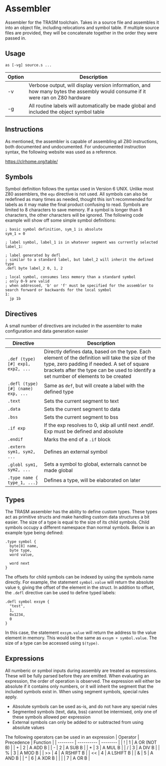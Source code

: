 # Assembler
Assembler for the TRASM toolchain. Takes in a source file and assembles it into an object file, including relocations and symbol table. If multiple source files are provided, they will be concatenate together in the order they were passed in.

## Usage
```
as [-vg] source.s ...
```
| Option | Description |
| ------ | ----------- |
| -v     | Verbose output, will display version information, and how many bytes the assembly would consume if it were ran on Z80 hardware |
| -g     | All routine labels will automatically be made global and included the object symbol table |

## Instructions
As mentioned, the assembler is capable of assembling all Z80 instructions, both documented and undocumented. For undocumented instruction syntax, the following website was used as a reference.

https://clrhome.org/table/
## Symbols
Symbol definition follows the syntax used in Version 6 UNIX. Unlike most Z80 assemblers, the `equ` directive is not used. All symbols can also be redefined as many times as needed, thought this isn't recommended for labels as it may make the final product confusing to read. Symbols are limited to 8 characters to save memory. If a symbol is longer than 8 characters, the other characters will be ignored. The following code example will show off some simple symbol definitions:
```
; basic symbol definition, sym_1 is absolute
sym_1 = 0

; label symbol, label_1 is in whatever segment was currently selected
label_1:

; label generated by defl
; similar to a standard label, but label_2 will inherit the defined type
.defl byte label_2 0, 1, 2

; local symbol, consumes less memory than a standard symbol
; only 0-9 are valid
; when addressed, 'b' or 'f' must be specified for the assembler to search forward or backwards for the local symbol
1:
  jp 1b
```

## Directives
A small number of directives are included in the assembler to make configuration and data generation easier

| Directive | Description |
| --------------------------- | ------- |
| `.def (type)[#] exp1, exp2, ...` | Directly defines data, based on the type. Each element of the definition will take the size of the type, zero padding if needed. A set of square brackets after the type can be used to identify a set number of elements to be created |
| `.defl (type)[#] (name) exp, ...` | Same as `def`, but will create a label with the defined type |
| `.text`                           | Sets the current segment to text |
| `.data`                           | Sets the current segment to data |
| `.bss`                            | Sets the current segment to bss |
| `.if exp`                         | If the exp resolves to 0, skip all until next .endif. Exp must be defined and absolute |
| `.endif`                          | Marks the end of a `.if` block |
| `.extern sym1, sym2, ...`         | Defines an external symbol |
| `.globl sym1, sym2, ...`          | Sets a symbol to global, externals cannot be made global |
| `.type name { type_1, ...}`       | Defines a type, will be elaborated on later |
## Types
The TRASM assembler has the ability to define custom types. These types act as primitive structs and make handling custom data
structures a bit easier. The size of a type is equal to the size of its child symbols. Child symbols occupy a different namespace than normal symbols. Below is an example type being defined:
```
.type symbol {
  byte[8] name,
  byte type,
  word value,
  
  word next
}
```
The offsets for child symbols can be indexed by using the symbols name directly. For example, the statement `symbol.value` will return the absolute value `9`, giving the offset of the element in the struct. In addition to offset, the `.defl` directive can be used to define typed labels:
```
.defl symbol exsym {
  "test",
  1,
  0x1234,
  0
}
```
In this case, the statement `exsym.value` will return the address to the value element in memory. This would be the same as `exsym + symbol.value`. The size of a type can be accessed using `$(type)`.

## Expressions
All numberic or symbol inputs during assembly are treated as expressions. These will be fully parsed before they are emitted. When evaluating an expression, the order of operation is observed. The expression will either be absolute if it contains only numbers, or it will inherit the segment that the included symbols exist in. When using segment symbols, special rules apply.

- Absolute symbols can be used as-is, and do not have any special rules
- Segmented symbols (text, data, bss) cannot be intermixed, only one of these symbols allowed per expression
- External symbols can only be added to or subtracted from using absolute values

The following operators can be used in an expression
| Operator | Precedence | Function |
| -------- | ---------- | -------- |
| !        | 1          | A OR (NOT B) |
| +        | 2          | A ADD B |
| -        | 2          | A SUB B |
| *        | 3          | A MUL B |
| /        | 3          | A DIV B |
| %        | 3          | A MOD B |
| >>       | 4          | A RSHIFT B |
| <<       | 4          | A LSHIFT B |
| &        | 5          | A AND B |
| ^        | 6          | A XOR B |
| \|       | 7          | A OR B |
